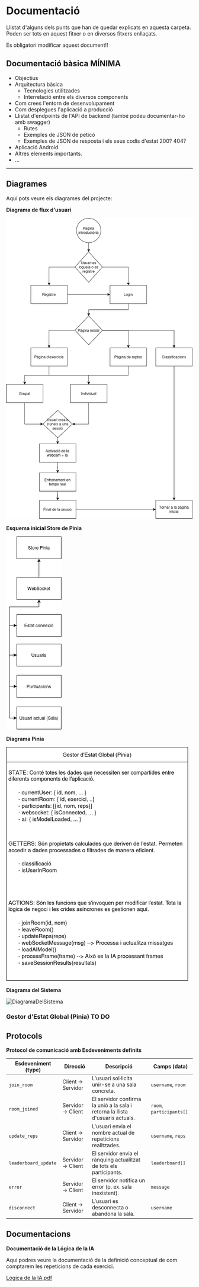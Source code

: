 # Documentació
Llistat d'alguns dels punts que han de quedar explicats en aquesta carpeta. Poden ser tots en aquest fitxer o en diversos fitxers enllaçats.

És obligatori modificar aquest document!!

## Documentació bàsica MÍNIMA
 * Objectius
 * Arquitectura bàsica
   * Tecnologies utilitzades
   * Interrelació entre els diversos components
 * Com crees l'entorn de desenvolupament
 * Com desplegues l'aplicació a producció
 * Llistat d'endpoints de l'API de backend (també podeu documentar-ho amb swagger)
    * Rutes
   * Exemples de JSON de peticó
   * Exemples de JSON de resposta i els seus codis d'estat 200? 404?
 * Aplicació Android
 * Altres elements importants.
 * ...

---


## Diagrames

Aquí pots veure els diagrames del projecte:

**Diagrama de flux d'usuari**

![Diagrama Flux d'Usuari](arxius/Fluxd'usuari.drawio.png)

**Esquema inicial Store de Pinia**

![Diagrama Store de Pinia](arxius/EsquemaStorePinia.png)

**Diagrama Pinia**

![Diagrama Store de Pinia](arxius/DiagramaPiniav2.png)

**Diagrama del Sistema**

<img width="1920" height="1080" alt="DiagramaDelSistema" src="https://github.com/user-attachments/assets/8557352c-e885-43c3-b3c4-d24b16f735dc" />


### Gestor d'Estat Global (Pinia) TO DO

## Protocols

**Protocol de comunicació amb Esdeveniments definits**

| Esdeveniment (type) | Direcció | Descripció | Camps (data) |
|---|---|---|---|
| `join_room` | Client → Servidor | L'usuari sol·licita unir-se a una sala concreta. | `username`, `room` |
| `room_joined` | Servidor → Client | El servidor confirma la unió a la sala i retorna la llista d'usuaris actuals. | `room`, `participants[]` |
| `update_reps` | Client → Servidor | L'usuari envia el nombre actual de repeticions realitzades. | `username`, `reps` |
| `leaderboard_update` | Servidor → Client | El servidor envia el rànquing actualitzat de tots els participants. | `leaderboard[]` |
| `error` | Servidor → Client | El servidor notifica un error (p. ex. sala inexistent). | `message` |
| `disconnect` | Client → Servidor | L'usuari es desconnecta o abandona la sala. | `username` |

## Documentacions

**Documentació de la Lógica de la IA**

Aqui podres veure la documentació de la definició conceptual de com comptarem les repeticions de cada exercici.

[Lógica de la IA.pdf](https://github.com/user-attachments/files/23207721/Logica.de.la.IA.pdf)

